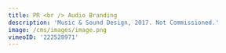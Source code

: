 ```yaml
---
title: PR <br /> Audio Branding
description: 'Music & Sound Design, 2017. Not Commissioned.'
image: /cms/images/image.png
vimeoID: '222528971'
---
```















